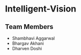 # Intelligent-Vision

## Team Members
<ul>
  <li> Shambhavi Aggarwal </li>
  <li> Bhargav Akhani </li>
  <li> Dharven Doshi </li>

